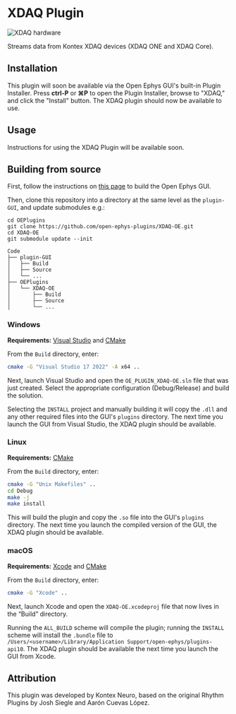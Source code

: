 # XDAQ Plugin

![XDAQ hardware](https://i.shgcdn.com/d17a3299-443e-4441-8bbd-07de7e8fb70f/-/format/auto/-/preview/3000x3000/-/quality/lighter/)

Streams data from Kontex XDAQ devices (XDAQ ONE and XDAQ Core).

## Installation

This plugin will soon be available via the Open Ephys GUI's built-in Plugin Installer. Press **ctrl-P** or **⌘P** to open the Plugin Installer, browse to "XDAQ," and click the "Install" button. The XDAQ plugin should now be available to use.

## Usage

Instructions for using the XDAQ Plugin will be available soon.

## Building from source

First, follow the instructions on [this page](https://open-ephys.github.io/gui-docs/Developer-Guide/Compiling-the-GUI.html) to build the Open Ephys GUI.

Then, clone this repository into a directory at the same level as the `plugin-GUI`, and update submodules e.g.:

```
cd OEPlugins
git clone https://github.com/open-ephys-plugins/XDAQ-OE.git
cd XDAQ-OE
git submodule update --init
``` 

```
Code
├── plugin-GUI
│   ├── Build
│   ├── Source
│   └── ...
├── OEPlugins
│   └── XDAQ-OE
│       ├── Build
│       ├── Source
│       └── ...
```

### Windows

**Requirements:** [Visual Studio](https://visualstudio.microsoft.com/) and [CMake](https://cmake.org/install/)

From the `Build` directory, enter:

```bash
cmake -G "Visual Studio 17 2022" -A x64 ..
```

Next, launch Visual Studio and open the `OE_PLUGIN_XDAQ-OE.sln` file that was just created. Select the appropriate configuration (Debug/Release) and build the solution.

Selecting the `INSTALL` project and manually building it will copy the `.dll` and any other required files into the GUI's `plugins` directory. The next time you launch the GUI from Visual Studio, the XDAQ plugin should be available.


### Linux

**Requirements:** [CMake](https://cmake.org/install/)

From the `Build` directory, enter:

```bash
cmake -G "Unix Makefiles" ..
cd Debug
make -j
make install
```

This will build the plugin and copy the `.so` file into the GUI's `plugins` directory. The next time you launch the compiled version of the GUI, the XDAQ plugin should be available.


### macOS

**Requirements:** [Xcode](https://developer.apple.com/xcode/) and [CMake](https://cmake.org/install/)

From the `Build` directory, enter:

```bash
cmake -G "Xcode" ..
```

Next, launch Xcode and open the `XDAQ-OE.xcodeproj` file that now lives in the “Build” directory.

Running the `ALL_BUILD` scheme will compile the plugin; running the `INSTALL` scheme will install the `.bundle` file to `/Users/<username>/Library/Application Support/open-ephys/plugins-api10`. The XDAQ plugin should be available the next time you launch the GUI from Xcode.



## Attribution

This plugin was developed by Kontex Neuro, based on the original Rhythm Plugins by Josh Siegle and Aarón Cuevas López.
